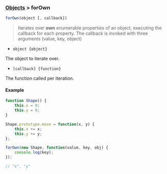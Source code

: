 ### [Objects](../) > forOwn

```js
forOwn(object [, callback])
```

> Iterates over **own** enumerable properties of an object, executing the callback for each property. The callback is invoked with three arguments (value, key, object)

- <code>object {object}</code>

The object to iterate over.

- <code>[callback] {function}</code>

The function called per iteration.

#### Example
```js
function Shape() {
	this.x = 0;
	this.y = 0;
}

Shape.prototype.move = function(x, y) {
	this.x += x;
	this.y += y;
};

forOwn(new Shape, function(value, key, obj) {
	console.log(key);
});

// "x", "y"
```

